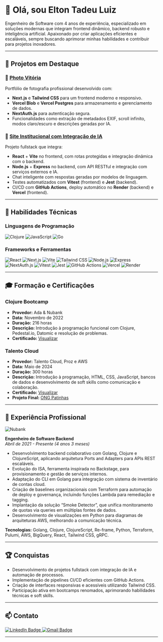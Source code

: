 
# 👋 Olá, sou Elton Tadeu Luiz

Engenheiro de Software com 4 anos de experiência, especializado em soluções modernas que integram frontend dinâmico, backend robusto e inteligência artificial. Apaixonado por criar aplicações eficientes e escaláveis, sempre buscando aprimorar minhas habilidades e contribuir para projetos inovadores.

---

## 🚀 Projetos em Destaque

### 📸 [Photo Vitória](https://photo-vitoria.vercel.app/)

Portfólio de fotografia profissional desenvolvido com:

- **Next.js** e **Tailwind CSS** para um frontend moderno e responsivo.
- **Vercel Blob** e **Vercel Postgres** para armazenamento e gerenciamento de dados.
- **NextAuth.js** para autenticação segura.
- Funcionalidades como extração de metadados EXIF, scroll infinito, modos claro/escuro e descrições geradas por IA.

### 🧠 [Site Institucional com Integração de IA](https://www.insidefreecoding.com.br/)

Projeto fullstack que integra:

- **React** + **Vite** no frontend, com rotas protegidas e integração dinâmica com o backend.
- **Node.js** + **Express** no backend, com API RESTful e integração com serviços externos e IA.
- Chat inteligente com respostas geradas por modelos de linguagem.
- Testes automatizados com **Vitest** (frontend) e **Jest** (backend).
- CI/CD com **GitHub Actions**, deploy automático no **Render** (backend) e **Vercel** (frontend).

---

## 🧰 Habilidades Técnicas

### Linguagens de Programação

![Clojure](https://img.shields.io/badge/Clojure-5881D8.svg?style=for-the-badge&logo=Clojure&logoColor=white)
![JavaScript](https://img.shields.io/badge/JavaScript-F7DF1E.svg?style=for-the-badge&logo=JavaScript&logoColor=black)
![Go](https://img.shields.io/badge/Go-00ADD8.svg?style=for-the-badge&logo=Go&logoColor=white)

### Frameworks e Ferramentas

![React](https://img.shields.io/badge/React-61DAFB.svg?style=for-the-badge&logo=React&logoColor=black)
![Next.js](https://img.shields.io/badge/Next.js-000000.svg?style=for-the-badge&logo=Next.js&logoColor=white)
![Vite](https://img.shields.io/badge/Vite-646CFF.svg?style=for-the-badge&logo=Vite&logoColor=white)
![Tailwind CSS](https://img.shields.io/badge/Tailwind_CSS-38B2AC.svg?style=for-the-badge&logo=Tailwind-CSS&logoColor=white)
![Node.js](https://img.shields.io/badge/Node.js-339933.svg?style=for-the-badge&logo=Node.js&logoColor=white)
![Express](https://img.shields.io/badge/Express-000000.svg?style=for-the-badge&logo=Express&logoColor=white)
![NextAuth.js](https://img.shields.io/badge/NextAuth.js-000000.svg?style=for-the-badge&logo=Next.js&logoColor=white)
![Vitest](https://img.shields.io/badge/Vitest-6E9F18.svg?style=for-the-badge&logo=Vitest&logoColor=white)
![Jest](https://img.shields.io/badge/Jest-C21325.svg?style=for-the-badge&logo=Jest&logoColor=white)
![GitHub Actions](https://img.shields.io/badge/GitHub_Actions-2088FF.svg?style=for-the-badge&logo=GitHub-Actions&logoColor=white)
![Vercel](https://img.shields.io/badge/Vercel-000000.svg?style=for-the-badge&logo=Vercel&logoColor=white)
![Render](https://img.shields.io/badge/Render-46E3B7.svg?style=for-the-badge&logo=Render&logoColor=white)

---

## 🎓 Formação e Certificações

### **Clojure Bootcamp**

- **Provedor:** Ada & Nubank
- **Data:** Novembro de 2022
- **Duração:** 216 horas
- **Descrição:** Introdução à programação funcional com Clojure, Pedestal.io, Datomic e resolução de problemas.
- **Certificado:** [Visualizar](https://github.com/user-attachments/files/16041723/Ada.Nubank._.Certificado.de.Conclusao.de.Curso.pdf)

### **Talento Cloud**

- **Provedor:** Talento Cloud, Proz e AWS
- **Data:** Maio de 2024
- **Duração:** 300 horas
- **Descrição:** Introdução à programação, HTML, CSS, JavaScript, bancos de dados e desenvolvimento de soft skills como comunicação e colaboração.
- **Certificado:** [Visualizar](https://github.com/user-attachments/files/16041720/TC19.Certificado.Elton.Tadeu.Luiz.pdf)
- **Projeto Final:** [ONG Patinhas](https://ong-patinhas.github.io/github.io/html/index.html)

---

## 💼 Experiência Profissional

![Nubank](https://img.shields.io/badge/Nubank-8A05BE.svg?style=for-the-badge&logo=Nubank&logoColor=white)

**Engenheiro de Software Backend**  
_Abril de 2021 - Presente (4 anos 3 meses)_

- Desenvolvimento backend colaborativo com Golang, Clojure e ClojureScript, aplicando arquitetura Ports and Adapters para APIs REST escaláveis.
- Evolução do ISA, ferramenta inspirada no Backstage, para provisionamento e gestão de serviços internos.
- Adaptação do CLI em Golang para integração com sistema de inventário de contas cloud.
- Criação de baselines organizacionais com Terraform para automação de deploy e governança, incluindo funções Lambda para remediação e tagging.
- Implantação da solução “Smoke Detector”, que unifica monitoramento de quotas via queries em múltiplas fontes de dados.
- Desenvolvimento de visualizações em Python para diagramas de arquiteturas AWS, melhorando a comunicação técnica.

**Tecnologias:** Golang, Clojure, ClojureScript, Re-frame, Python, Terraform, Pulumi, AWS, BigQuery, React, Tailwind CSS, gRPC.

---

## 🏆 Conquistas

- Desenvolvimento de projetos fullstack com integração de IA e automação de processos.
- Implementação de pipelines CI/CD eficientes com GitHub Actions.
- Criação de interfaces responsivas e acessíveis utilizando Tailwind CSS.
- Participação ativa em bootcamps renomados, aprimorando habilidades técnicas e soft skills.

---

## 📫 Contato

<div id="badges">
  <a href="https://www.linkedin.com/in/elton-peixoto-914452296/">
    <img src="https://img.shields.io/badge/LinkedIn-blue?style=for-the-badge&logo=linkedin&logoColor=white" alt="LinkedIn Badge"/>
  </a>
  <a href="mailto:pluizelton@gmail.com">
    <img src="https://img.shields.io/badge/Gmail-D14836?style=for-the-badge&logo=gmail&logoColor=white" alt="Gmail Badge"/>
  </a>
</div>

---


